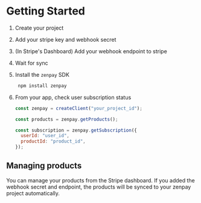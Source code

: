 # Getting Started

1. Create your project

2. Add your stripe key and webhook secret

3. (In Stripe's Dashboard) Add your webhook endpoint to stripe

4. Wait for sync

5. Install the `zenpay` SDK

   ```bash
    npm install zenpay
   ```

6. From your app, check user subscription status

   ```javascript
   const zenpay = createClient("your_project_id");

   const products = zenpay.getProducts();

   const subscription = zenpay.getSubscription({
     userId: "user_id",
     productId: "product_id",
   });
   ```

## Managing products

You can manage your products from the Stripe dashboard. If you added the webhook secret and endpoint, the products will be synced to your zenpay project automatically.
